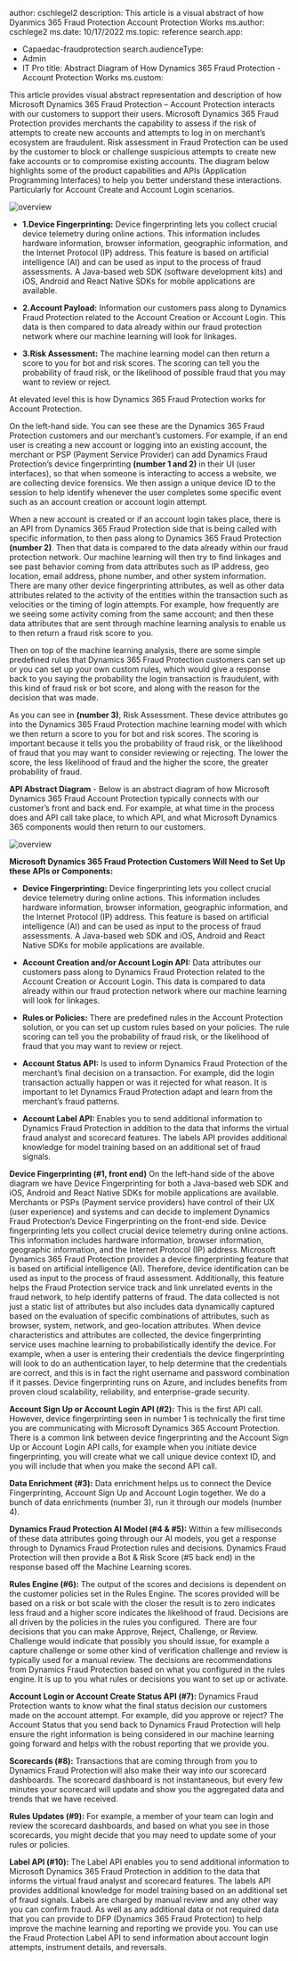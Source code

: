 author: cschlegel2
description: This article is a visual abstract of how Dyanmics 365 Fraud Protection Account Protection Works
ms.author: cschlege2
ms.date: 10/17/2022
ms.topic: reference
search.app: 
  - Capaedac-fraudprotection
search.audienceType:
  - Admin
  - IT Pro
title: Abstract Diagram of How Dynamics 365 Fraud Protection - Account Protection Works
ms.custom:

This article provides visual abstract representation and description of how Microsoft Dynamics 365 Fraud Protection – Account Protection interacts with our customers to support their users. Microsoft Dynamics 365 Fraud Protection provides merchants the capability to assess if the risk of attempts to create new accounts and attempts to log in on merchant’s ecosystem are fraudulent. Risk assessment in Fraud Protection can be used by the customer to block or challenge suspicious attempts to create new fake accounts or to compromise existing accounts. The diagram below highlights some of the product capabilities and APIs (Application Programming Interfaces) to help you better understand these interactions. Particularly for Account Create and Account Login scenarios.


![overview](media/architecture-abstract1-overview.png)

- **1.Device Fingerprinting:** Device fingerprinting lets you collect crucial device telemetry during online actions. This information includes hardware information, browser information, geographic information, and the Internet Protocol (IP) address. This feature is based on artificial intelligence (AI) and can be used as input to the process of fraud assessments. A Java-based web SDK (software development kits) and iOS, Android and React Native SDKs for mobile applications are available.

- **2.Account Payload:** Information our customers pass along to Dynamics Fraud Protection related to the Account Creation or Account Login. This data is then compared to data already within our fraud protection network where our machine learning will look for linkages. 

- **3.Risk Assessment:** The machine learning model can then return a score to you for bot and risk scores. The scoring can tell you the probability of fraud risk, or the likelihood of possible fraud that you may want to review or reject.  


At elevated level this is how Dynamics 365 Fraud Protection works for Account Protection.  

On the left-hand side. You can see these are the Dynamics 365 Fraud Protection customers and our merchant’s customers. For example, if an end user is creating a new account or logging into an existing account, the merchant or PSP (Payment Service Provider) can add Dynamics Fraud Protection’s device fingerprinting **(number 1 and 2)** in their UI (user interfaces), so that when someone is interacting to access a website, we are collecting device forensics. We then assign a unique device ID to the session to help identify whenever the user completes some specific event such as an account creation or account login attempt.   

When a new account is created or if an account login takes place, there is an API from Dynamics 365 Fraud Protection side that is being called with specific information, to then pass along to Dynamics 365 Fraud Protection **(number 2)**. Then that data is compared to the data already within our fraud protection network. Our machine learning will then try to find linkages and see past behavior coming from data attributes such as IP address, geo location, email address, phone number, and other system information. There are many other device fingerprinting attributes, as well as other data attributes related to the activity of the entities within the transaction such as velocities or the timing of login attempts. For example, how frequently are we seeing some activity coming from the same account; and then these data attributes that are sent through machine learning analysis to enable us to then return a fraud risk score to you. 

Then on top of the machine learning analysis, there are some simple predefined rules that  Dynamics 365 Fraud Protection customers can set up or you can set up your own custom rules, which would give a response back to you saying the probability the login transaction is fraudulent, with this kind of fraud risk or bot score, and along with the reason for the decision that was made.    


As you can see in **(number 3)**, Risk Assessment. These device attributes go into the Dynamics 365 Fraud Protection machine learning model with which we then return a score to you for bot and risk scores. The scoring is important because it tells you the probability of fraud risk, or the likelihood of fraud that you may want to consider reviewing or rejecting. The lower the score, the less likelihood of fraud and the higher the score, the greater probability of fraud.  



**API Abstract Diagram** - Below is an abstract diagram of how Microsoft Dynamics 365 Fraud Account Protection typically connects with our customer’s front and back end. For example, at what time in the process does and API call take place, to which API, and what Microsoft Dynamics 365 components would then return to our customers. 

 ![overview](media/ap-architecture-diagram2.png)

 **Microsoft Dynamics 365 Fraud Protection Customers Will Need to Set Up these APIs or Components:** 

- **Device Fingerprinting:** Device fingerprinting lets you collect crucial device telemetry during online actions. This information includes hardware information, browser information, geographic information, and the Internet Protocol (IP) address. This feature is based on artificial intelligence (AI) and can be used as input to the process of fraud assessments. A Java-based web SDK and iOS, Android and React Native SDKs for mobile applications are available.

- **Account Creation and/or Account Login API:** Data attributes our customers pass along to Dynamics Fraud Protection related to the Account Creation or Account Login. This data is compared to data already within our fraud protection network where our machine learning will look for linkages. 

- **Rules or Policies:** There are predefined rules in the Account Protection solution, or you can set up custom rules based on your policies. The rule scoring can tell you the probability of fraud risk, or the likelihood of fraud that you may want to review or reject. 

- **Account Status API:** Is used to inform Dynamics Fraud Protection of the merchant’s final decision on a transaction.  For example, did the login transaction actually happen or was it rejected for what reason.  It is important to let Dynamics Fraud Protection adapt and learn from the merchant’s fraud patterns. 


- **Account Label API:** Enables you to send additional information to Dynamics Fraud Protection in addition to the data that informs the virtual fraud analyst and scorecard features. The labels API provides additional knowledge for model training based on an additional set of fraud signals.

**Device Fingerprinting (#1, front end)** On the left-hand side of the above diagram we have Device Fingerprinting for both a Java-based web SDK and iOS, Android and React Native SDKs for mobile applications are available. Merchants or PSPs (Payment service providers) have control of their UX (user experience) and systems and can decide to implement Dynamics Fraud Protection’s Device Fingerprinting on the front-end side. Device fingerprinting lets you collect crucial device telemetry during online actions. This information includes hardware information, browser information, geographic information, and the Internet Protocol (IP) address. Microsoft Dynamics 365 Fraud Protection provides a device fingerprinting feature that is based on artificial intelligence (AI). Therefore, device identification can be used as input to the process of fraud assessment. Additionally, this feature helps the Fraud Protection service track and link unrelated events in the fraud network, to help identify patterns of fraud. The data collected is not just a static list of attributes but also includes data dynamically captured based on the evaluation of specific combinations of attributes, such as browser, system, network, and geo-location attributes. When device characteristics and attributes are collected, the device fingerprinting service uses machine learning to probabilistically identify the device. For example, when a user is entering their credentials the device fingerprinting will look to do an authentication layer, to help determine that the credentials are correct, and this is in fact the right username and password combination if it passes. Device fingerprinting runs on Azure, and includes benefits from proven cloud scalability, reliability, and enterprise-grade security.   

 

**Account Sign Up or Account Login API (#2):** This is the first API call. However, device fingerprinting seen in number 1 is technically the first time you are communicating with Microsoft Dynamics 365 Account Protection. There is a common link between device fingerprinting and the Account Sign Up or Account Login API calls, for example when you initiate device fingerprinting, you will create what we call unique device context ID, and you will include that when you make the second API call. 

**Data Enrichment (#3):** Data enrichment helps us to connect the Device Fingerprinting, Account Sign Up and Account Login together. We do a bunch of data enrichments (number 3), run it through our models (number 4). 

**Dynamics Fraud Protection AI Model (#4 & #5):** Within a few milliseconds of these data attributes going through our AI models, you get a response through to Dynamics Fraud Protection rules and decisions. Dynamics Fraud Protection will then provide a Bot & Risk Score (#5 back end) in the response based off the Machine Learning scores. 

**Rules Engine (#6):** The output of the scores and decisions is dependent on the customer policies set in the Rules Engine. The scores provided will be based on a risk or bot scale with the closer the result is to zero indicates less fraud and a higher score indicates the likelihood of fraud. Decisions are all driven by the policies in the rules you configured.  There are four decisions that you can make Approve, Reject, Challenge, or Review. Challenge would indicate that possibly you should issue, for example a capture challenge or some other kind of verification challenge and review is typically used for a manual review. The decisions are recommendations from Dynamics Fraud Protection based on what you configured in the rules engine. It is up to you what rules or decisions you want to set up or activate. 

**Account Login or Account Create Status API (#7):** Dynamics Fraud Protection wants to know what the final status decision our customers made on the account attempt. For example, did you approve or reject? The Account Status that you send back to Dynamics Fraud Protection will help ensure the right information is being considered in our machine learning going forward and helps with the robust reporting that we provide you. 

 

**Scorecards (#8):** Transactions that are coming through from you to Dynamics Fraud Protection will also make their way into our scorecard dashboards. The scorecard dashboard is not instantaneous, but every few minutes your scorecard will update and show you the aggregated data and trends that we have received. 

**Rules Updates (#9):** For example, a member of your team can login and review the scorecard dashboards, and based on what you see in those scorecards, you might decide that you may need to update some of your rules or policies.  

**Label API (#10):** The Label API enables you to send additional information to Microsoft Dynamics 365 Fraud Protection in addition to the data that informs the virtual fraud analyst and scorecard features. The labels API provides additional knowledge for model training based on an additional set of fraud signals. Labels are charged by manual review and any other way you can confirm fraud. As well as any additional data or not required data that you can provide to DFP (Dynamics 365 Fraud Protection) to help improve the machine learning and reporting we provide you. You can use the Fraud Protection Label API to send information about account login attempts, instrument details, and reversals. 
